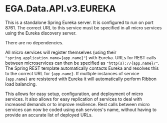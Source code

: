 # EGA.Data.API.v3.EUREKA

This is a standalone Spring Eureka server. It is configured to run on port 8761. The correct URL to this service must be specified in all micro services using the Eureka discovery server.

There are no dependencies.

All micro services will register themselves (using their `"spring.application.name={app.name}"`) with Eureka. URLs for REST calls between microservices can then be specified as `"http(s)://{app.name}/"`. The Spring REST template automatically contacts Eureka and resolves this to the correct URL for `{app.name}`. If multiple instances of service `{app.name}` are resistered with Eureka it will automatically perform Ribbon load balancing.

This allows for easy setup, configuration, and deployment of micro services. It also allows for easy replication of services to deal with increased demands or to improve resilience. Rest calls between micro services can now be coded using eah services's name, without having to provide an accurate list of deployed URLs.
